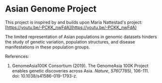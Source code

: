 # Asian Genome Project

This project is inspired by and builds upon Maria Nattestad's project: [https://youtu.be/-PCKK_nwFdA](https://youtu.be/-PCKK_nwFdA)

The limited representation of Asian populations in genomic datasets hinders the study of genetic variation, population structures, and disease manifestations in these population groups. 


References:
1. GenomeAsia100K Consortium (2019). The GenomeAsia 100K Project enables genetic discoveries across Asia. *Nature*, *576*(7785), 106-111. doi: 10.1038/s41586-019-1793-z. 
